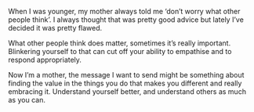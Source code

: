 

When I was younger, my mother always told me ‘don’t worry what other people think’. I always
thought that was pretty good advice but lately I’ve decided it was pretty flawed.

What other people think does matter, sometimes it’s really important. Blinkering yourself to that can
cut off your ability to empathise and to respond appropriately.

Now I’m a mother, the message I want to send might be something about finding the value in the things
you do that makes you different and really embracing it. Understand yourself better, and understand others as
much as you can.